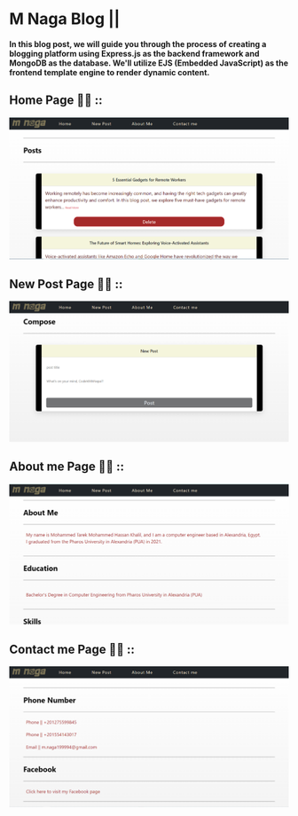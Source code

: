  # M Naga Blog ||  
#### In this blog post, we will guide you through the process of creating a blogging platform using Express.js as the backend framework and MongoDB as the database. We'll utilize EJS (Embedded JavaScript) as the frontend template engine to render dynamic content.

## Home Page 👨‍💻 ::
![Home Page](M-Naga-Blog/Home-Page.png?raw=true)


## New Post Page 👨‍💻 ::
![New Post Page](M-Naga-Blog/New-post-page.png?raw=true)


## About me Page 👨‍💻 ::
![New Post Page](M-Naga-Blog/About-me-page.png?raw=true)

## Contact me Page 👨‍💻 ::
![New Post Page](M-Naga-Blog/Contact-page.png?raw=true)

